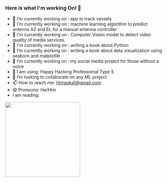 ### Here is what I'm working On! 👋

- 🔭 I’m currently working on : app to track vessels
- 🔭 I'm currently working on : machine learning algorithm to predict antenna AZ and EL for a manual antenna controller
- 🔭 I'm currently working on : Computer Vision model to detect video quality of media services.
- 🔭 I'm currently working on : writing a book about Python
- 🔭 I’m currently working on : writing a book about data visualization using seaborn and matplotlib 
- 🔭 I’m currently working on : my social media project for those without a voice
- 👯 I am using: Happy Hacking Professional Type S
- 👯 I’m looking to collaborate on any ML project
- 📫 How to reach me: hhiraoka1@gmail.com
- 😄 Pronouns: He/Him
- I am reading:
<img src="https://i.imgur.com/DDQ6sqz.jpg" width="240px"> 




